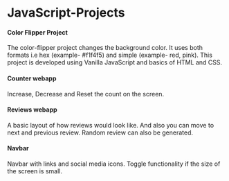 # JavaScript-Projects
#### **Color Flipper Project**
The color-flipper project changes the background color. It uses both formats i.e hex (example- #f1f4f5) and simple (example- red, pink).
This project is developed using Vanilla JavaScript and basics of HTML and CSS.

#### **Counter webapp**
Increase, Decrease and Reset the count on the screen.

#### **Reviews webapp**
A basic layout of how reviews would look like. And also you can move to next and previous review. Random review can also be generated.

#### **Navbar**
Navbar with links and social media icons. Toggle functionality if the size of the screen is small.
